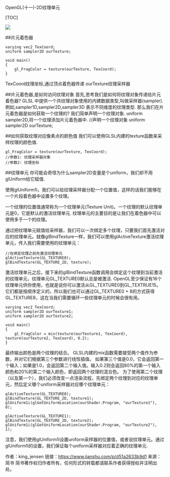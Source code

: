OpenGL(十一)-2D纹理单元

[TOC]

![](https://upload-images.jianshu.io/upload_images/2500437-0c36abf51a1037da.jpg?imageMogr2/auto-orient/strip%7CimageView2/2/w/637)

##片元着色器
```
varying vec2 TexCoord;
uniform sampler2D ourTexture;

void main()
{
    gl_FragColor = texture(ourTexture, TexCoord);
}
```
TexCoord纹理坐标,通过顶点着色器传递
ourTexture纹理采样器

##片元着色器,是如何访问纹理对象
首先,思考我们是如何将纹理对象传递给片元着色器? GLSL 中提供一个共纹理对象使用的内建数据类型,叫做采样器(sampler).
例如,sampler1D,sampler2D,sampler3D 表示不同维度的纹理类型.
那么我们在片元着色器是如何获取一个纹理的? 我们简单声明一个纹理对象. uniform sampler2D,将一个纹理添加片元着色器中.
//声明一个纹理对象
uniform sampler2D ourTexture;

##如何获取纹理对应像素点的颜色值
我们可以使用GLSL内建的texture函数来采样纹理的颜色值.
```
gl_FragColor = texture(ourTexture, TexCoord);
//参数1: 纹理采样器对象
//参数2: 纹理坐标
```
##纹理单元
你可能会奇怪为什么sampler2D变量是个uniform，我们却不用glUniform给它赋值.

使用glUniform1i，我们可以给纹理采样器分配一个位置值，这样的话我们能够在一个片段着色器中设置多个纹理。

一个纹理的位置值通常称为一个纹理单元(Texture Unit)。一个纹理的默认纹理单元是0，它是默认的激活纹理单元.
纹理单元的主要目的是让我们在着色器中可以使用多于一个的纹理。

通过把纹理单元赋值给采样器，我们可以一次绑定多个纹理，只要我们首先激活对应的纹理单元。就像glBindTexture一样，我们可以使用glActiveTexture激活纹理单元，传入我们需要使用的纹理单元：
```
//在绑定纹理之前先激活纹理单元
glActiveTexture(GL_TEXTURE0);
glBindTexture(GL_TEXTURE_2D, texture);
```
激活纹理单元之后，接下来的glBindTexture函数调用会绑定这个纹理到当前激活的纹理单元，纹理单元GL_TEXTURE0默认总是被激活.
OpenGL至少保证有16个纹理单元供你使用，也就是说你可以激活从GL_TEXTURE0到GL_TEXTRUE15。它们都是按顺序定义的，所以我们也可以通过GL_TEXTURE0 + 8的方式获得GL_TEXTURE8，这在当我们需要循环一些纹理单元的时候会很有用。
```
varying vec2 TexCoord;
uniform sampler2D ourTexture1;
uniform sampler2D ourTexture2;

void main()
{
    gl_FragColor = mix(texture(ourTexture1, TexCoord), texture(ourTexture2, TexCoord), 0.2);
}
```
最终输出颜色是两个纹理的结合。
GLSL内建的mix函数需要接受两个值作为参数，并对它们根据第三个参数进行线性插值。
如果第三个值是0.0，它会返回第一个输入；如果是1.0，会返回第二个输入值。输入0.2则会返回80%的第一个输入颜色和20%的第二个输入颜色，即返回两个纹理的混合色。
为了使用第二个纹理（以及第一个），我们必须改变一点渲染流程，先绑定两个纹理到对应的纹理单元，然后定义哪个uniform采样器对应哪个纹理单元：
```
glActiveTexture(GL_TEXTURE0);
glBindTexture(GL_TEXTURE_2D, texture1);
glUniform1i(glGetUniformLocation(ourShader.Program, "ourTexture1"), 0);

glActiveTexture(GL_TEXTURE1);
glBindTexture(GL_TEXTURE_2D, texture2);
glUniform1i(glGetUniformLocation(ourShader.Program, "ourTexture2"), 1);
```
注意，我们使用glUniform1i设置uniform采样器的位置值，或者说纹理单元。通过glUniform1i的设置，我们保证每个uniform采样器对应着正确的纹理单元.




作者：king_jensen
链接：https://www.jianshu.com/p/d51a2633b9d1
来源：简书
简书著作权归作者所有，任何形式的转载都请联系作者获得授权并注明出处。